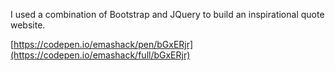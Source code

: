 I used a combination of Bootstrap and JQuery to build an inspirational quote website. 

[https://codepen.io/emashack/pen/bGxERjr](https://codepen.io/emashack/full/bGxERjr)
